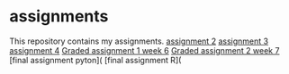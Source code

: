 # assignments
This repository contains my assignments.
[assignment 2](https://github.com/Anthonyvandenberg/assignments/blob/master/assignment2.html)
[assignment 3](https://github.com/Anthonyvandenberg/assignments/blob/master/assignment3%20(1).ipynb)
[assignment 4](https://github.com/Anthonyvandenberg/assignments/blob/master/assignment4.ipynb)
[Graded assignment 1 week 6](https://github.com/Anthonyvandenberg/assignments/blob/master/Graded_assignment1.ipynb)
[Graded assignment 2 week 7](https://github.com/Anthonyvandenberg/assignments/blob/master/Graded_assignment_2%20(1).ipynb)
[final assignment pyton](
[final assignment R](
